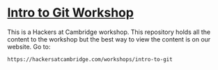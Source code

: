 # [Intro to Git Workshop](https://hackersatcambridge.com/workshops/intro-to-git)

This is a Hackers at Cambridge workshop. This repository holds all the content to the workshop but the best way to view the content is on our website. Go to:
```
https://hackersatcambridge.com/workshops/intro-to-git
```
